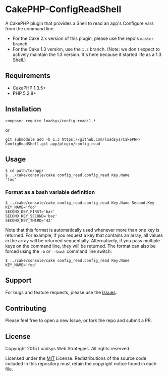 # CakePHP-ConfigReadShell

A CakePHP plugin that provides a Shell to read an app's Configure vars from the command line.

* For the Cake 2.x version of this plugin, please use the repo's `master` branch.
* For the Cake 1.3 version, use the `1.3` branch. (Note: we don't expect to actively maintain the 1.3 version. It's here because it started life as a 1.3 Shell.)


## Requirements

* CakePHP 1.3.5+
* PHP 5.2.8+


## Installation

`composer require loadsys/config-read:1.*`

or

`git submodule add -b 1.3 https://github.com/loadsys/CakePHP-ConfigReadShell.git app/plugin/config_read`


## Usage

```shell
$ cd path/to/app/
$ ../cake/console/cake config_read.config_read Key.Name
'foo'
```

### Format as a bash variable definition

```shell
$ ../cake/console/cake config_read.config_read Key.Name Second.Key
KEY_NAME='foo'
SECOND_KEY_FIRST='bar'
SECOND_KEY_SECOND='baz'
SECOND_KEY_THIRD='42'
```

Note that this format is automatically used whenever more than one key is returned. For example, if you request a key that contains an array, all values in the array will be returned sequentially. Alternatively, if you pass multiple keys on the command line, they will be returned. The format can also be forced using the `-b` or `--bash` command line switch:

```shell
$ ../cake/console/cake config_read.config_read Key.Name
KEY_NAME='foo'
```


## Support

For bugs and feature requests, please use the [Issues](https://github.com/loadsys/CakePHP-ConfigReadShell/issues).


## Contributing

Please feel free to open a new Issue, or fork the repo and submit a PR.


## License

Copyright 2015 Loadsys Web Strategies. All rights reserved.

Licensed under the [MIT](http://www.opensource.org/licenses/mit-license.php) License. Redistributions of the source code included in this repository must retain the copyright notice found in each file.
